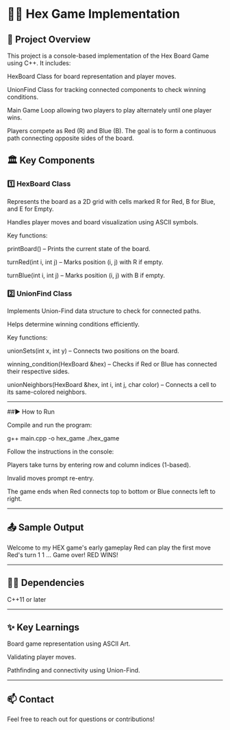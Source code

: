 # 🔷🔴 Hex Game Implementation


## 📝 Project Overview

This project is a console-based implementation of the Hex Board Game using C++. It includes:

HexBoard Class for board representation and player moves.

UnionFind Class for tracking connected components to check winning conditions.

Main Game Loop allowing two players to play alternately until one player wins.

Players compete as Red (R) and Blue (B). The goal is to form a continuous path connecting opposite sides of the board.

## 🏛️ Key Components

### 1️⃣ HexBoard Class

Represents the board as a 2D grid with cells marked R for Red, B for Blue, and E for Empty.

Handles player moves and board visualization using ASCII symbols.

Key functions:

printBoard() – Prints the current state of the board.

turnRed(int i, int j) – Marks position (i, j) with R if empty.

turnBlue(int i, int j) – Marks position (i, j) with B if empty.

### 2️⃣ UnionFind Class

Implements Union-Find data structure to check for connected paths.

Helps determine winning conditions efficiently.

Key functions:

unionSets(int x, int y) – Connects two positions on the board.

winning_condition(HexBoard &hex) – Checks if Red or Blue has connected their respective sides.

unionNeighbors(HexBoard &hex, int i, int j, char color) – Connects a cell to its same-colored neighbors.

---

##▶️ How to Run

Compile and run the program:

g++ main.cpp -o hex_game
./hex_game

Follow the instructions in the console:

Players take turns by entering row and column indices (1-based).

Invalid moves prompt re-entry.

The game ends when Red connects top to bottom or Blue connects left to right.

---

## 📤 Sample Output

Welcome to my HEX game's early gameplay
Red can play the first move
Red's turn
1 1
...
Game over!
RED WINS!

---

## 🧑‍💻 Dependencies

C++11 or later

---

## ✨ Key Learnings

Board game representation using ASCII Art.

Validating player moves.

Pathfinding and connectivity using Union-Find.

---

## 📫 Contact

Feel free to reach out for questions or contributions!
